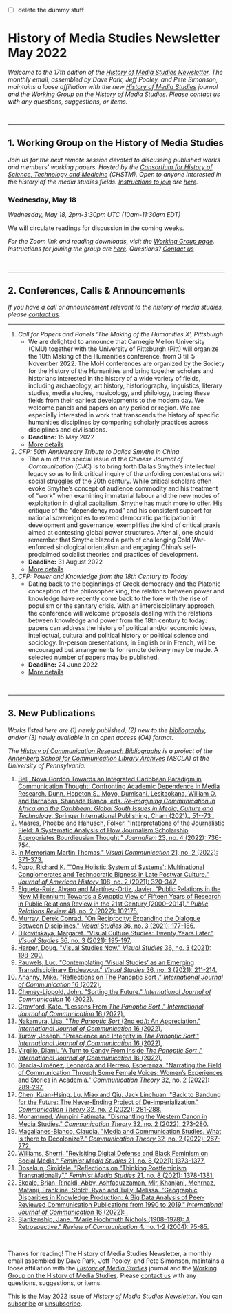 - [ ] delete the dummy stuff

# History of Media Studies Newsletter May 2022 

*Welcome to the 17th edition of the [History of Media Studies Newsletter](https://hms.mediastudies.press/newsletter). The monthly email, assembled by Dave Park, Jeff Pooley, and Pete Simonson, maintains a loose affiliation with the new [*History of Media Studies*](https://hms.mediastudies.press) journal and the [Working Group on the History of Media Studies](https://www.chstm.org/media-studies). Please [contact us](mailto:hms@mediastudies.press) with any questions, suggestions, or items.*

<br>

***

## 1. Working Group on the History of Media Studies

*Join us for the next remote session devoted to discussing published works and members' working papers. Hosted by the [Consortium for History of Science, Technology and Medicine](https://www.chstm.org/media-studies) (CHSTM). Open to anyone interested in the history of the media studies fields. [Instructions to join](https://hms.mediastudies.press/working-group) are [here](https://hms.mediastudies.press/working-group).*

### Wednesday, May 18

*Wednesday, May 18, 2pm-3:30pm UTC (10am-11:30am EDT)*

We will circulate readings for discussion in the coming weeks. 

*For the Zoom link and reading downloads, visit the [Working Group page](https://www.chstm.org/media-studies). Instructions for joining the group are [here](https://hms.mediastudies.press/working-group). Questions? [Contact us](mailto:hms@mediastudies.press)*


<br>

***

## 2. Conferences, Calls & Announcements

*If you have a call or announcement relevant to the history of media studies, please [contact us](mailto:hms@mediastudies.press).*

***


1. *Call for Papers and Panels ‘The Making of the Humanities X’, Pittsburgh* 
	* We are delighted to announce that Carnegie Mellon University (CMU) together with the University of Pittsburgh (Pitt) will organize the 10th Making of the Humanities conference, from 3 till 5 November 2022. The MoH conferences are organized by the Society for the History of the Humanities and bring together scholars and historians interested in the history of a wide variety of fields, including archaeology, art history, historiography, linguistics, literary studies, media studies, musicology, and philology, tracing these fields from their earliest developments to the modern day. We welcome panels and papers on any period or region. We are especially interested in work that transcends the history of specific humanities disciplines by comparing scholarly practices across disciplines and civilisations.
	* **Deadline:** 15 May 2022
	* [More details](http://www.historyofhumanities.org/2022/01/28/call-for-papers-and-panels-the-making-of-the-humanities-x-pittsburgh/)
1. *CFP: 50th Anniversary Tribute to Dallas Smythe in China* 
	* The aim of this special issue of the *Chinese Journal of Communication* (*CJC*) is to bring forth Dallas Smythe’s intellectual legacy so as to link critical inquiry of the unfolding contestations with social struggles of the 20th century. While critical scholars often evoke Smythe’s concept of audience commodity and his treatment of “work” when examining immaterial labour and the new modes of exploitation in digital capitalism, Smythe has much more to offer. His critique of the “dependency road” and his consistent support for national sovereignties to extend democratic participation in development and governance, exemplifies the kind of critical praxis aimed at contesting global power structures. After all, one should remember that Smythe blazed a path of challenging Cold War-enforced sinological orientalism and engaging China’s self-proclaimed socialist theories and practices of development.
	* **Deadline:** 31 August 2022
	* [More details](https://nordmedianetwork.org/latest/call-for-papers/revisiting-communication-technology-and-development-a-50th-anniversary-tribute-to-dallas-smythe-in-china/)
1. *CFP: Power and Knowledge from the 18th Century to Today* 
	* Dating back to the beginnings of Greek democracy and the Platonic conception of the philosopher king, the relations between power and knowledge have recently come back to the fore with the rise of populism or the sanitary crisis. With an interdisciplinary approach, the conference will welcome proposals dealing with the relations between knowledge and power from the 18th century to today: papers can address the history of political and/or economic ideas, intellectual, cultural and political history or political science and sociology. In-person presentations, in English or in French, will be encouraged but arrangements for remote delivery may be made. A selected number of papers may be published.
	* **Deadline:** 24 June 2022
	* [More details](https://www.bsecs.org.uk/news-and-events/power-and-knowledge-from-the-18th-century-to-today/)


<br>

***

## 3. New Publications

*Works listed here are (1) newly published, (2) new to the [bibliography](https://ascla.asc.upenn.edu/communications-scholars-history-project/bibliography/), and/or (3) newly available in an open access (OA) format.*

*The [History of Communication Research Bibliography](https://ascla.asc.upenn.edu/communications-scholars-history-project/bibliography/) is a project of the [Annenberg School for Communication Library Archives](https://ascla.asc.upenn.edu) (ASCLA) at the University of Pennsylvania.* 

1. [Bell, Nova Gordon Towards an Integrated Caribbean Paradigm in Communication Thought: Confronting Academic Dependence in Media Research. Dunn, Hopeton S., Moyo, Dumisani, Lesitaokana, William O. and Barnabas, Shanade Bianca, eds. _Re-imagining Communication in Africa and the Caribbean: Global South Issues in Media, Culture and Technology_, Springer International Publishing, Cham (2021)., 51--73 . ](https://www.bibsonomy.org/bibtex/2e465cafadc54f1685f1a67bc19132455)
1. [Maares, Phoebe and Hanusch, Folker. "Interpretations of the Journalistic Field: A Systematic Analysis of How Journalism Scholarship Appropriates Bourdieusian Thought." _Journalism_ 23, no. 4 (2022): 736-754. ](https://www.bibsonomy.org/bibtex/259bbb1b4d10cd1b43fc1175871af1537)
1. [In Memoriam Martin Thomas." _Visual Communication_ 21, no. 2 (2022): 371-373. ](https://www.bibsonomy.org/bibtex/2fe4bf916a8f41b643d25a7edf6318116)
1. [Popp, Richard K. "'One Holistic System of Systems': Multinational Conglomerates and Technocratic Bigness in Late Postwar Culture." _Journal of American History_ 108, no. 2 (2021): 320-347. ](https://www.bibsonomy.org/bibtex/2733c180ee855f81b01d45f548138aafa)
1. [Elgueta-Ruiz, Alvaro and Martínez-Ortiz, Javier. "Public Relations in the New Millennium: Towards a Synoptic View of Fifteen Years of Research in Public Relations Review in the 21st Century (2000–2014)." _Public Relations Review_ 48, no. 2 (2022): 102175. ](https://www.bibsonomy.org/bibtex/2d5ff50fccc08807ee229aa6dc268eaf2)
1. [Murray, Derek Conrad. "On Reciprocity: Expanding the Dialogue Between Disciplines." _Visual Studies_ 36, no. 3 (2021): 177-186. ](https://www.bibsonomy.org/bibtex/2605dca314707b9b740adb9a59c4167a6)
1. [Dikovitskaya, Margaret. "Visual Culture Studies: Twenty Years Later." _Visual Studies_ 36, no. 3 (2021): 195-197. ](https://www.bibsonomy.org/bibtex/21a4fda227a4e117eb534decf5ccd6c76)
1. [Harper, Doug. "Visual Studies Now." _Visual Studies_ 36, no. 3 (2021): 198-200. ](https://www.bibsonomy.org/bibtex/24d4004e9f21fce3a15dbf7fb14185622)
1. [Pauwels, Luc. "Contemplating ‘Visual Studies’ as an Emerging Transdisciplinary Endeavour." _Visual Studies_ 36, no. 3 (2021): 211-214. ](https://www.bibsonomy.org/bibtex/20a4f6265e695b55eaf11ac692c4a2fc5)
1. [Ananny, Mike. "Reflections on The Panoptic Sort ." _International Journal of Communication_ 16 (2022).](https://www.bibsonomy.org/bibtex/20966bd16e9c14f0f16df79edb8bf4638)
1. [Cheney-Lippold, John. "Sorting the Future." _International Journal of Communication_ 16 (2022).](https://www.bibsonomy.org/bibtex/203fc216c11e3b444f789e36fc2e6e2d2)
1. [Crawford, Kate. "Lessons From *The Panoptic Sort* ." _International Journal of Communication_ 16 (2022).](https://www.bibsonomy.org/bibtex/28b77028dbe244d1f22ca07b31035f3b9)
1. [Nakamura, Lisa. "*The Panoptic Sort* (2nd ed.): An Appreciation." _International Journal of Communication_ 16 (2022).](https://www.bibsonomy.org/bibtex/22a5815ae8b43464d1a1cc95400e4fcd2)
1. [Turow, Joseph. "Prescience and Integrity in *The Panoptic Sort*." _International Journal of Communication_ 16  (2022).](https://www.bibsonomy.org/bibtex/2adbac077f50113124f6f3dd16df12dd4)
1. [Virgilio, Diami. "A Turn to Gandy From Inside *The Panoptic Sort* ." _International Journal of Communication_ 16  (2022).](https://www.bibsonomy.org/bibtex/28356e681200d43fd9551f2fd52d5e350)
1. [García-Jiménez, Leonarda and Herrero, Esperanza. "Narrating the Field of Communication Through Some Female Voices: Women’s Experiences and Stories in Academia." _Communication Theory_ 32, no. 2 (2022): 289-297. ](https://www.bibsonomy.org/bibtex/2229c79bda717f54b2b463d906dbcaf84)
1. [Chen, Kuan-Hsing, Lu, Miao and Qiu, Jack Linchuan. "Back to Bandung for the Future: The Never-Ending Project of De-imperialization." _Communication Theory_ 32, no. 2 (2022): 281-288. ](https://www.bibsonomy.org/bibtex/2826b9006a2294d4686797f6a69e57c09)
1. [Mohammed, Wunpini Fatimata. "Dismantling the Western Canon in Media Studies." _Communication Theory_ 32, no. 2 (2022): 273-280. ](https://www.bibsonomy.org/bibtex/24b5ed9c74735796a5d5454153290894b)
1. [Magallanes-Blanco, Claudia. "Media and Communication Studies. What is there to Decolonize?." _Communication Theory_ 32, no. 2 (2022): 267-272. ](https://www.bibsonomy.org/bibtex/28995a503c475bfaa877cce1636df2547)
1. [Williams, Sherri. "Revisiting Digital Defense and Black Feminism on Social Media." _Feminist Media Studies_ 21, no. 8 (2021): 1373-1377. ](https://www.bibsonomy.org/bibtex/23254fa26a2fdbe5e247fe6b14ed8338c)
1. [Dosekun, Simidele. "Reflections on “Thinking Postfeminism Transnationally”." _Feminist Media Studies_ 21, no. 8 (2021): 1378-1381. ](https://www.bibsonomy.org/bibtex/270f1332ee9e7c17715143fd289cddb4f)
1. [Ekdale, Brian, Rinaldi, Abby, Ashfaquzzaman, Mir, Khanjani, Mehrnaz, Matanji, Frankline, Stoldt, Ryan and Tully, Melissa. "Geographic Disparities in Knowledge Production: A Big Data Analysis of Peer-Reviewed Communication Publications from 1990 to 2019." _International Journal of Communication_ 16 (2022): . ](https://www.bibsonomy.org/bibtex/2ea89410e6932a8367e98217b32908227)
1. [Blankenship, Jane. "Marie Hochmuth Nichols (1908–1978): A Retrospective." _Review of Communication_ 4, no. 1-2 (2004): 75-85. ](https://www.bibsonomy.org/bibtex/2bf55f6021bb8189c4ff4744054f2fe71)

<br>



Thanks for reading! The History of Media Studies Newsletter, a monthly email assembled by Dave Park, Jeff Pooley, and Pete Simonson, maintains a loose affiliation with the [*History of Media Studies*](https://hms.mediastudies.press) journal and the [Working Group on the History of Media Studies](https://www.chstm.org/media-studies). Please [contact us](mailto:hms@mediastudies.press) with any questions, suggestions, or items.

This is the May 2022 issue of [*History of Media Studies Newsletter*](https://hms.mediastudies.press/newsletter). You can [subscribe](https://buttondown.email/hms) or [unsubscribe](https://buttondown.email/api/emails/unsubscribe/7357).